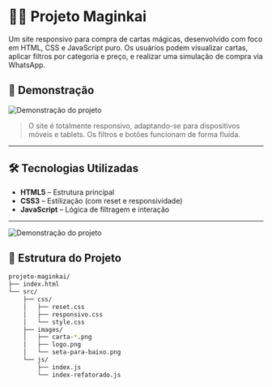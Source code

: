 # 🧙‍♂️ Projeto Maginkai

Um site responsivo para compra de cartas mágicas, desenvolvido com foco em HTML, CSS e JavaScript puro. Os usuários podem visualizar cartas, aplicar filtros por categoria e preço, e realizar uma simulação de compra via WhatsApp.

## 📸 Demonstração

![Demonstração do projeto](./demo.gif)

> O site é totalmente responsivo, adaptando-se para dispositivos móveis e tablets. Os filtros e botões funcionam de forma fluida.

---

## 🛠️ Tecnologias Utilizadas

- **HTML5** – Estrutura principal
- **CSS3** – Estilização (com reset e responsividade)
- **JavaScript** – Lógica de filtragem e interação

---

![Demonstração do projeto](./demo.gif)

## 📁 Estrutura do Projeto

```bash
projeto-maginkai/
├── index.html
└── src/
    ├── css/
    │   ├── reset.css
    │   ├── responsivo.css
    │   └── style.css
    ├── images/
    │   ├── carta-*.png
    │   ├── logo.png
    │   └── seta-para-baixo.png
    └── js/
        ├── index.js
        └── index-refatorado.js


